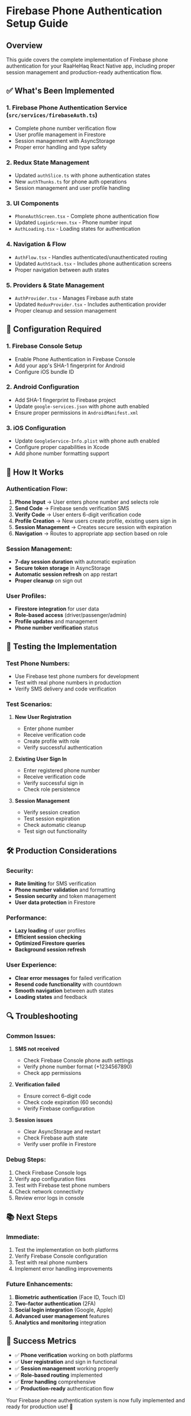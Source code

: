 # Firebase Phone Authentication Setup Guide

## Overview
This guide covers the complete implementation of Firebase phone authentication for your RaaHeHaq React Native app, including proper session management and production-ready authentication flow.

## ✅ What's Been Implemented

### 1. **Firebase Phone Authentication Service** (`src/services/firebaseAuth.ts`)
- Complete phone number verification flow
- User profile management in Firestore
- Session management with AsyncStorage
- Proper error handling and type safety

### 2. **Redux State Management**
- Updated `authSlice.ts` with phone authentication states
- New `authThunks.ts` for phone auth operations
- Session management and user profile handling

### 3. **UI Components**
- `PhoneAuthScreen.tsx` - Complete phone authentication flow
- Updated `LoginScreen.tsx` - Phone number input
- `AuthLoading.tsx` - Loading states for authentication

### 4. **Navigation & Flow**
- `AuthFlow.tsx` - Handles authenticated/unauthenticated routing
- Updated `AuthStack.tsx` - Includes phone authentication screens
- Proper navigation between auth states

### 5. **Providers & State Management**
- `AuthProvider.tsx` - Manages Firebase auth state
- Updated `ReduxProvider.tsx` - Includes authentication provider
- Proper cleanup and session management

## 🔧 Configuration Required

### 1. **Firebase Console Setup**
- Enable Phone Authentication in Firebase Console
- Add your app's SHA-1 fingerprint for Android
- Configure iOS bundle ID

### 2. **Android Configuration**
- Add SHA-1 fingerprint to Firebase project
- Update `google-services.json` with phone auth enabled
- Ensure proper permissions in `AndroidManifest.xml`

### 3. **iOS Configuration**
- Update `GoogleService-Info.plist` with phone auth enabled
- Configure proper capabilities in Xcode
- Add phone number formatting support

## 🚀 How It Works

### **Authentication Flow:**
1. **Phone Input** → User enters phone number and selects role
2. **Send Code** → Firebase sends verification SMS
3. **Verify Code** → User enters 6-digit verification code
4. **Profile Creation** → New users create profile, existing users sign in
5. **Session Management** → Creates secure session with expiration
6. **Navigation** → Routes to appropriate app section based on role

### **Session Management:**
- **7-day session duration** with automatic expiration
- **Secure token storage** in AsyncStorage
- **Automatic session refresh** on app restart
- **Proper cleanup** on sign out

### **User Profiles:**
- **Firestore integration** for user data
- **Role-based access** (driver/passenger/admin)
- **Profile updates** and management
- **Phone number verification** status

## 📱 Testing the Implementation

### **Test Phone Numbers:**
- Use Firebase test phone numbers for development
- Test with real phone numbers in production
- Verify SMS delivery and code verification

### **Test Scenarios:**
1. **New User Registration**
   - Enter phone number
   - Receive verification code
   - Create profile with role
   - Verify successful authentication

2. **Existing User Sign In**
   - Enter registered phone number
   - Receive verification code
   - Verify successful sign in
   - Check role persistence

3. **Session Management**
   - Verify session creation
   - Test session expiration
   - Check automatic cleanup
   - Test sign out functionality

## 🛠️ Production Considerations

### **Security:**
- **Rate limiting** for SMS verification
- **Phone number validation** and formatting
- **Session security** and token management
- **User data protection** in Firestore

### **Performance:**
- **Lazy loading** of user profiles
- **Efficient session checking**
- **Optimized Firestore queries**
- **Background session refresh**

### **User Experience:**
- **Clear error messages** for failed verification
- **Resend code functionality** with countdown
- **Smooth navigation** between auth states
- **Loading states** and feedback

## 🔍 Troubleshooting

### **Common Issues:**
1. **SMS not received**
   - Check Firebase Console phone auth settings
   - Verify phone number format (+1234567890)
   - Check app permissions

2. **Verification failed**
   - Ensure correct 6-digit code
   - Check code expiration (60 seconds)
   - Verify Firebase configuration

3. **Session issues**
   - Clear AsyncStorage and restart
   - Check Firebase auth state
   - Verify user profile in Firestore

### **Debug Steps:**
1. Check Firebase Console logs
2. Verify app configuration files
3. Test with Firebase test phone numbers
4. Check network connectivity
5. Review error logs in console

## 📚 Next Steps

### **Immediate:**
1. Test the implementation on both platforms
2. Verify Firebase Console configuration
3. Test with real phone numbers
4. Implement error handling improvements

### **Future Enhancements:**
1. **Biometric authentication** (Face ID, Touch ID)
2. **Two-factor authentication** (2FA)
3. **Social login integration** (Google, Apple)
4. **Advanced user management** features
5. **Analytics and monitoring** integration

## 🎯 Success Metrics

- ✅ **Phone verification** working on both platforms
- ✅ **User registration** and sign in functional
- ✅ **Session management** working properly
- ✅ **Role-based routing** implemented
- ✅ **Error handling** comprehensive
- ✅ **Production-ready** authentication flow

Your Firebase phone authentication system is now fully implemented and ready for production use! 🚀
